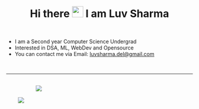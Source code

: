 <h1 align = "center"> Hi there <img src="https://raw.githubusercontent.com/MartinHeinz/MartinHeinz/master/wave.gif" width="30px"> I am Luv Sharma </h1>
<br />

- I am a Second year Computer Science Undergrad
- Interested in DSA, ML, WebDev and Opensource 
- You can contact me via Email: luvsharma.del@gmail.com


<br />

<hr />

<br />

<!-- ![GitHub stats](https://github-readme-stats.vercel.app/api?username=AvniMittal13&count_private=true&show_icons=true&theme=tokyonight&hide=stars,issues)

![Top Langs](https://github-readme-stats.vercel.app/api/top-langs/?username=AvniMittal13&layout=compact&theme=tokyonight)

-->
<div align = "center" style="display: flex; flex-direction: row;">
 <img class="img" style = "padding:2rem" src="https://github-readme-stats.vercel.app/api?username=Stormbreakerr20&count_private=true&show_icons=true&theme=tokyonight&hide=stars" />
 <img class="img" src="https://github-readme-stats.vercel.app/api/top-langs/?username=Stormbreakerr20&layout=compact&theme=tokyonight" />
</div>